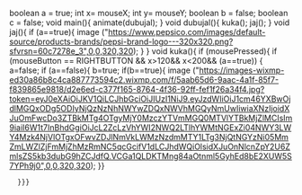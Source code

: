 boolean a = true;
int x= mouseX;
int y= mouseY;
boolean b = false;
boolean c = false;
void main(){
  animate(dubujal);
}
void dubujal(){
  kuka();
    jaj();
}
void jaj(){
  if (a==true){
     image ("https://www.pepsico.com/images/default-source/products-brands/pepsi-brand-logo---320x320.png?sfvrsn=60c7278e_3",0,0,320,320);
  }
}
void kuka(){
  if (mousePressed){
      if (mouseButton == RIGHTBUTTON && x>120&& x<200&& (a==true)) {
        a=false;
          if (a==false){
            b=true;
            if(b==true){
        image ("https://images-wixmp-ed30a86b8c4ca887773594c2.wixmp.com/f/5aab65d6-9aac-4a1f-85f7-f839865e9818/d2e6ed-c377f165-8764-4f36-92ff-fef1f26a34f4.jpg?token=eyJ0eXAiOiJKV1QiLCJhbGciOiJIUzI1NiJ9.eyJzdWIiOiJ1cm46YXBwOjdlMGQxODg5ODIyNjQzNzNhNWYwZDQxNWVhMGQyNmUwIiwiaXNzIjoidXJuOmFwcDo3ZTBkMTg4OTgyMjY0MzczYTVmMGQ0MTVlYTBkMjZlMCIsIm9iaiI6W1t7InBhdGgiOiJcL2ZcLzVhYWI2NWQ2LTlhYWMtNGExZi04NWY3LWY4Mzk4NjVlOTgxOFwvZDJlNmVkLWMzNzdmMTY1LTg3NjQtNGYzNi05MmZmLWZlZjFmMjZhMzRmNC5qcGcifV1dLCJhdWQiOlsidXJuOnNlcnZpY2U6ZmlsZS5kb3dubG9hZCJdfQ.VCGa1QLDKTMng84aOtnml5GyhEd8bE2XUW5S7YPh9j0",0,0,320,320);
        }} 
  
      }}}

